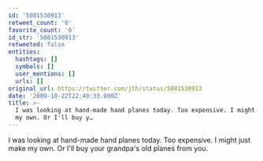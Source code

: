 ```yaml
---
id: '5081530913'
retweet_count: '0'
favorite_count: '0'
id_str: '5081530913'
retweeted: false
entities:
  hashtags: []
  symbols: []
  user_mentions: []
  urls: []
original_url: https://twitter.com/jth/status/5081530913
date: '2009-10-22T22:40:33.000Z'
title: >-
  I was looking at hand-made hand planes today. Too expensive. I might just make
  my own. Or I'll buy y…
---
```


I was looking at hand-made hand planes today. Too expensive. I might just make my own. Or I'll buy your grandpa's old planes from you.
